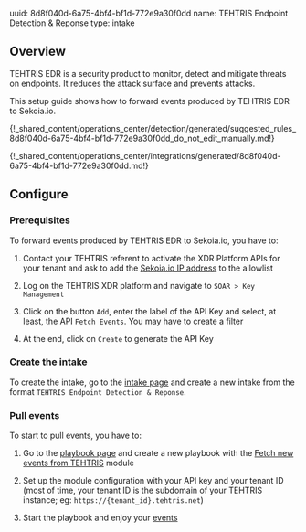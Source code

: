 uuid: 8d8f040d-6a75-4bf4-bf1d-772e9a30f0dd
name: TEHTRIS Endpoint Detection & Reponse
type: intake

## Overview

TEHTRIS EDR is a security product to monitor, detect and mitigate threats on endpoints. It reduces the attack surface and prevents attacks.

This setup guide shows how to forward events produced by TEHTRIS EDR to Sekoia.io.

{!_shared_content/operations_center/detection/generated/suggested_rules_8d8f040d-6a75-4bf4-bf1d-772e9a30f0dd_do_not_edit_manually.md!}

{!_shared_content/operations_center/integrations/generated/8d8f040d-6a75-4bf4-bf1d-772e9a30f0dd.md!}

## Configure

### Prerequisites

To forward events produced by TEHTRIS EDR to Sekoia.io, you have to: 

1. Contact your TEHTRIS referent to activate the XDR Platform APIs for your tenant and ask to add the [Sekoia.io IP address](../../../../FAQ.md#ip-behind-triggers-available-in-playbooks-section) to the allowlist

2. Log on the TEHTRIS XDR platform and navigate to `SOAR > Key Management`

3. Click on the button `Add`, enter the label of the API Key and select, at least, the API `Fetch Events`. You may have to create a filter
   
4. At the end, click on `Create` to generate the API Key

### Create the intake

To create the intake, go to the [intake page](https://app.sekoia.io/operations/intakes) and create a new intake from the format `TEHTRIS Endpoint Detection & Reponse`.

### Pull events

To start to pull events, you have to: 

1. Go to the [playbook page](https://app.sekoia.io/operations/playbooks) and create a new playbook with the [Fetch new events from TEHTRIS](../../../automate/library/tehtris.md#fetch-new-events-from-tehtris) module
   
2. Set up the module configuration with your API key and your tenant ID (most of time, your tenant ID is the subdomain of your TEHTRIS instance; eg: `https://{tenant_id}.tehtris.net`)
  
3. Start the playbook and enjoy your [events](https://app.sekoia.io/operations/events)
